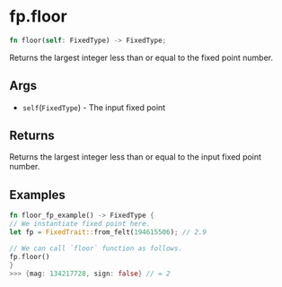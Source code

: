 # fp.floor

```rust
fn floor(self: FixedType) -> FixedType;
```

Returns the largest integer less than or equal to the fixed point number.

## Args

* `self`(`FixedType`) - The input fixed point

## Returns

Returns the largest integer less than or equal to the input fixed point number.

## Examples

```rust
fn floor_fp_example() -> FixedType {
// We instantiate fixed point here.
let fp = FixedTrait::from_felt(194615506); // 2.9

// We can call `floor` function as follows.
fp.floor()
}
>>> {mag: 134217728, sign: false} // = 2
```
